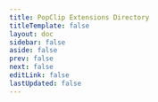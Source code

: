```yaml
---
title: PopClip Extensions Directory
titleTemplate: false
layout: doc
sidebar: false
aside: false
prev: false
next: false
editLink: false
lastUpdated: false
---
```

<script setup>
import Directory from '/src/Directory.vue'
</script>

<Directory />
